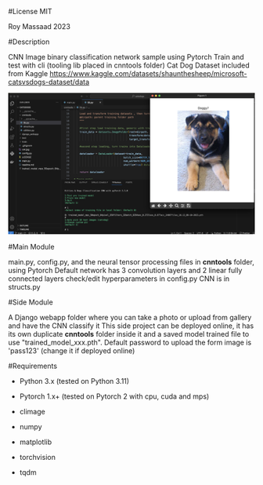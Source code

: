 #License MIT

Roy Massaad 2023

#Description

CNN Image binary classification network sample using Pytorch
Train and test with cli (tooling lib placed in cnntools folder)
Cat Dog Dataset included from Kaggle 
https://www.kaggle.com/datasets/shaunthesheep/microsoft-catsvsdogs-dataset/data

![](screenshot.png)

#Main Module

main.py, config.py, and the neural tensor processing files in **cnntools** folder, using Pytorch
Default network has 3 convolution layers and 2 linear fully connected layers
check/edit hyperparameters in config.py
CNN is in structs.py


#Side Module

A Django webapp folder where you can take a photo or upload from gallery and have the CNN classify it
This side project can be deployed online, it has its own duplicate **cnntools** folder inside it and a saved model trained file to use "trained_model_xxx.pth". 
Default password to upload the form image is 'pass123' (change it if deployed online)

#Requirements

* Python 3.x (tested on Python 3.11)

* Pytorch 1.x+ (tested on Pytorch 2 with cpu, cuda and mps)

* climage
* numpy
* matplotlib
* torchvision
* tqdm